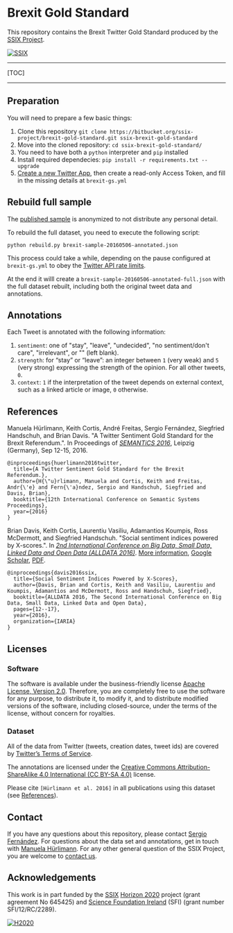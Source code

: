 # Brexit Gold Standard

This repository contains the Brexit Twitter Gold Standard produced by the
[SSIX Project](http://ssix-project.eu/).

[![SSIX](https://bytebucket.org/ssix-project/brexit-gold-standard/raw/master/assets/ssix-navbar.png)](http://ssix-project.eu/)

---

[TOC]

---


## Preparation

You will need to prepare a few basic things:

1. Clone this repository `git clone https://bitbucket.org/ssix-project/brexit-gold-standard.git ssix-brexit-gold-standard`
2. Move into the cloned repository: `cd ssix-brexit-gold-standard/`
3. You need to have both a `python` interpreter and `pip` installed
4. Install required dependecies: `pip install -r requirements.txt --upgrade`
5. [Create a new Twitter App](https://apps.twitter.com/app/new), then create a
   read-only Access Token, and fill in the missing details at `brexit-gs.yml`


## Rebuild full sample

The [published sample](https://bitbucket.org/ssix-project/brexit-gold-standard/src/master/brexit-sample-20160506-annotated.json)
is anonymized to not distribute any personal detail.

To rebuild the full dataset, you need to execute the following script:

    python rebuild.py brexit-sample-20160506-annotated.json

This process could take a while, depending on the pause configured at `brexit-gs.yml`
to obey the [Twitter API rate limits](https://dev.twitter.com/rest/public/rate-limiting).

At the end it willl create a `brexit-sample-20160506-annotated-full.json` with the full dataset rebuilt,
including both the original tweet data and annotations.


## Annotations

Each Tweet is annotated with the following information:

1. `sentiment`: one of "stay", "leave", "undecided", "no sentiment/don't care", "irrelevant", or "" (left blank).
2. `strength`: for “stay” or “leave”: an integer between `1` (very weak) and `5` (very strong) expressing the strength of the opinion. For all other tweets, `0`.
3. `context`: `1` if the interpretation of the tweet depends on external context, such as a linked article or image, `0` otherwise.


## References

Manuela Hürlimann, Keith Cortis, André Freitas, Sergio Fernández, Siegfried Handschuh, and Brian Davis. "A Twitter Sentiment Gold Standard for the Brexit Referendum.". 
In Proceedings of [_SEMANTiCS 2016_](http://2016.semantics.cc/), Leipzig (Germany), Sep 12-15, 2016.

    @inproceedings{huerlimann2016twitter,
      title={A Twitter Sentiment Gold Standard for the Brexit Referendum.},
      author={H{\"u}rlimann, Manuela and Cortis, Keith and Freitas, Andr{\'e} and Fern{\'a}ndez, Sergio and Handschuh, Siegfried and Davis, Brian},
      booktitle={12th International Conference on Semantic Systems Proceedings},
      year={2016}
    }

Brian Davis, Keith Cortis, Laurentiu Vasiliu, Adamantios Koumpis, Ross McDermott, and Siegfried Handschuh. "Social sentiment indices powered by X-scores.". 
In [_2nd International Conference on Big Data, Small Data, Linked Data and Open Data (ALLDATA 2016)_](http://www.iaria.org/conferences2016/ALLDATA16.html).
[More information](http://thinkmind.org/index.php?view=article&articleid=alldata_2016_1_40_90041),
[Google Scholar](https://goo.gl/DyIsck),
[PDF](https://www.researchgate.net/profile/Laurentiu_Vasiliu/publication/299411482_Social_Social_Sentiment_Indices_Powered_by_X-Scores/links/56f5069a08ae38d7109fea55.pdf).

    @inproceedings{davis2016ssix,
      title={Social Sentiment Indices Powered by X-Scores},
      author={Davis, Brian and Cortis, Keith and Vasiliu, Laurentiu and Koumpis, Adamantios and McDermott, Ross and Handschuh, Siegfried},
      booktitle={ALLDATA 2016, The Second International Conference on Big Data, Small Data, Linked Data and Open Data},
      pages={12--17},
      year={2016},
      organization={IARIA}
    }


## Licenses

### Software

The software is available under the business-friendly license
[Apache License, Version 2.0](http://www.apache.org/licenses/LICENSE-2.0).
Therefore, you are completely free to use the software for any purpose,
to distribute it, to modify it, and to distribute modified versions of the software,
including closed-source, under the terms of the license, without concern for royalties.

### Dataset

All of the data from Twitter (tweets, creation dates, tweet ids) are covered by [Twitter’s Terms of Service](https://dev.twitter.com/terms/api-terms).

The annotations are licensed under the [Creative Commons Attribution-ShareAlike 4.0 International (CC BY-SA 4.0)](https://creativecommons.org/licenses/by-sa/4.0/) license.

Please cite `[Hürlimann et al. 2016]` in all publications using this dataset (see [References](#markdown-header-references)).


## Contact

If you have any questions about this repository, please contact [Sergio Fernández](mailto:sergio.fernandez@redlink.co).
For questions about the data set and annotations, get in touch with [Manuela Hürlimann](mailto:manuela.huerlimann@insight-centre.org).
For any other general question of the SSIX Project, you are welcome to [contact us](http://ssix-project.eu/contact-us/).


## Acknowledgements

This work is in part funded by the [SSIX](http://ssix-project.eu/) [Horizon 2020](https://ec.europa.eu/programmes/horizon2020/) project
(grant agreement No 645425) and [Science Foundation Ireland](http://www.sfi.ie/) (SFI) (grant number SFI/12/RC/2289).

[![H2020](https://bytebucket.org/ssix-project/brexit-gold-standard/raw/master/assets/eu.png)](https://ec.europa.eu/programmes/horizon2020/)